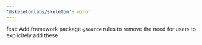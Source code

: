 ```yaml
---
'@skeletonlabs/skeleton': minor
---
```


feat: Add framework package `@source` rules to remove the need for users to explicitely add these
